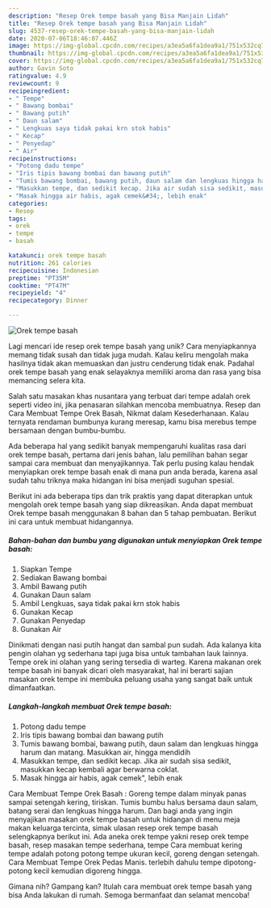 ```yaml
---
description: "Resep Orek tempe basah yang Bisa Manjain Lidah"
title: "Resep Orek tempe basah yang Bisa Manjain Lidah"
slug: 4537-resep-orek-tempe-basah-yang-bisa-manjain-lidah
date: 2020-07-06T18:46:07.446Z
image: https://img-global.cpcdn.com/recipes/a3ea5a6fa1dea9a1/751x532cq70/orek-tempe-basah-foto-resep-utama.jpg
thumbnail: https://img-global.cpcdn.com/recipes/a3ea5a6fa1dea9a1/751x532cq70/orek-tempe-basah-foto-resep-utama.jpg
cover: https://img-global.cpcdn.com/recipes/a3ea5a6fa1dea9a1/751x532cq70/orek-tempe-basah-foto-resep-utama.jpg
author: Gavin Soto
ratingvalue: 4.9
reviewcount: 9
recipeingredient:
- " Tempe"
- " Bawang bombai"
- " Bawang putih"
- " Daun salam"
- " Lengkuas saya tidak pakai krn stok habis"
- " Kecap"
- " Penyedap"
- " Air"
recipeinstructions:
- "Potong dadu tempe"
- "Iris tipis bawang bombai dan bawang putih"
- "Tumis bawang bombai, bawang putih, daun salam dan lengkuas hingga harum dan matang. Masukkan air, hingga mendidih"
- "Masukkan tempe, dan sedikit kecap. Jika air sudah sisa sedikit, masukkan kecap kembali agar berwarna coklat."
- "Masak hingga air habis, agak cemek&#34;, lebih enak"
categories:
- Resep
tags:
- orek
- tempe
- basah

katakunci: orek tempe basah 
nutrition: 261 calories
recipecuisine: Indonesian
preptime: "PT35M"
cooktime: "PT47M"
recipeyield: "4"
recipecategory: Dinner

---
```



![Orek tempe basah](https://img-global.cpcdn.com/recipes/a3ea5a6fa1dea9a1/751x532cq70/orek-tempe-basah-foto-resep-utama.jpg)

Lagi mencari ide resep orek tempe basah yang unik? Cara menyiapkannya memang tidak susah dan tidak juga mudah. Kalau keliru mengolah maka hasilnya tidak akan memuaskan dan justru cenderung tidak enak. Padahal orek tempe basah yang enak selayaknya memiliki aroma dan rasa yang bisa memancing selera kita.

Salah satu masakan khas nusantara yang terbuat dari tempe adalah orek seperti video ini, jika penasaran silahkan mencoba membuatnya. Resep dan Cara Membuat Tempe Orek Basah, Nikmat dalam Kesederhanaan. Kalau ternyata rendaman bumbunya kurang meresap, kamu bisa merebus tempe bersamaan dengan bumbu-bumbu.

Ada beberapa hal yang sedikit banyak mempengaruhi kualitas rasa dari orek tempe basah, pertama dari jenis bahan, lalu pemilihan bahan segar sampai cara membuat dan menyajikannya. Tak perlu pusing kalau hendak menyiapkan orek tempe basah enak di mana pun anda berada, karena asal sudah tahu triknya maka hidangan ini bisa menjadi suguhan spesial.


Berikut ini ada beberapa tips dan trik praktis yang dapat diterapkan untuk mengolah orek tempe basah yang siap dikreasikan. Anda dapat membuat Orek tempe basah menggunakan 8 bahan dan 5 tahap pembuatan. Berikut ini cara untuk membuat hidangannya.

<!--inarticleads1-->

##### Bahan-bahan dan bumbu yang digunakan untuk menyiapkan Orek tempe basah:

1. Siapkan  Tempe
1. Sediakan  Bawang bombai
1. Ambil  Bawang putih
1. Gunakan  Daun salam
1. Ambil  Lengkuas, saya tidak pakai krn stok habis
1. Gunakan  Kecap
1. Gunakan  Penyedap
1. Gunakan  Air


Dinikmati dengan nasi putih hangat dan sambal pun sudah. Ada kalanya kita pengin olahan yg sederhana tapi juga bisa untuk tambahan lauk lainnya. Tempe orek ini olahan yang sering tersedia di warteg. Karena makanan orek tempe basah ini banyak dicari oleh masyarakat, hal ini berarti sajian masakan orek tempe ini membuka peluang usaha yang sangat baik untuk dimanfaatkan. 

<!--inarticleads2-->

##### Langkah-langkah membuat Orek tempe basah:

1. Potong dadu tempe
1. Iris tipis bawang bombai dan bawang putih
1. Tumis bawang bombai, bawang putih, daun salam dan lengkuas hingga harum dan matang. Masukkan air, hingga mendidih
1. Masukkan tempe, dan sedikit kecap. Jika air sudah sisa sedikit, masukkan kecap kembali agar berwarna coklat.
1. Masak hingga air habis, agak cemek&#34;, lebih enak


Cara Membuat Tempe Orek Basah : Goreng tempe dalam minyak panas sampai setengah kering, tiriskan. Tumis bumbu halus bersama daun salam, batang serai dan lengkuas hingga harum. Dan bagi anda yang ingin menyajikan masakan orek tempe basah untuk hidangan di menu meja makan keluarga tercinta, simak ulasan resep orek tempe basah selengkapnya berikut ini. Ada aneka orek tempe yakni resep orek tempe basah, resep masakan tempe sederhana, tempe Cara membuat kering tempe adalah potong potong tempe ukuran kecil, goreng dengan setengah. Cara Membuat Tempe Orek Pedas Manis. terlebih dahulu tempe dipotong-potong kecil kemudian digoreng hingga. 

Gimana nih? Gampang kan? Itulah cara membuat orek tempe basah yang bisa Anda lakukan di rumah. Semoga bermanfaat dan selamat mencoba!
